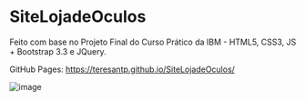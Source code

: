 # SiteLojadeOculos

Feito com base no Projeto Final do Curso Prático da IBM - HTML5, CSS3, JS + Bootstrap 3.3 e JQuery.

GitHub Pages: https://teresantp.github.io/SiteLojadeOculos/




![image](https://user-images.githubusercontent.com/99503156/183272721-ae981130-5857-4357-b212-ac23a5f4202d.png)


